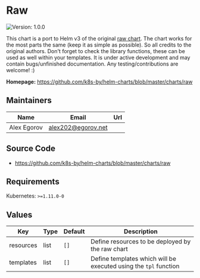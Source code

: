 # Raw

![Version: 1.0.0](https://img.shields.io/badge/Version-1.0.0-informational?style=flat-square)

This chart is a port to Helm v3 of the original [raw chart](https://github.com/helm/charts/tree/master/incubator/raw). The chart works for the most parts the same (keep it as simple as possible). So all credits to the original authors. Don't forget to check the library functions, these can be used as well within your templates.
It is under active development and may contain bugs/unfinished documentation. Any testing/contributions are welcome! :)

**Homepage:** <https://github.com/k8s-by/helm-charts/blob/master/charts/raw>

## Maintainers

| Name | Email | Url |
| ---- | ------ | --- |
| Alex Egorov | alex202@egorov.net |  |

## Source Code

* <https://github.com/k8s-by/helm-charts/blob/master/charts/raw>

## Requirements

Kubernetes: `>=1.11.0-0`

## Values

| Key | Type | Default | Description |
|-----|------|---------|-------------|
| resources | list | `[]` | Define resources to be deployed by the raw chart  |
| templates | list | `[]` | Define templates which will be executed using the `tpl` function   |